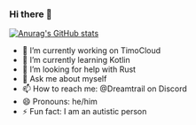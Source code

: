 ### Hi there 👋

[![Anurag's GitHub stats](https://github-readme-stats.vercel.app/api?username=Dreamtrailtv)](https://github.com/anuraghazra/github-readme-stats)

- 🔭 I’m currently working on TimoCloud
- 🌱 I’m currently learning Kotlin
- 🤔 I’m looking for help with Rust
- 💬 Ask me about myself
- 📫 How to reach me: @Dreamtrail on Discord
- 😄 Pronouns: he/him
- ⚡ Fun fact: I am an autistic person
